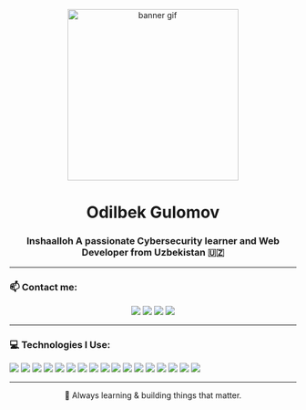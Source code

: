 <p align="center">
  <img src="https://media.giphy.com/media/qgQUggAC3Pfv687qPC/giphy.gif" width="300" alt="banner gif">
</p>

<h1 align="center">Odilbek Gulomov</h1>
<h3 align="center"> Inshaalloh A passionate Cybersecurity learner and Web Developer from Uzbekistan 🇺🇿</h3>

---

### 📫 Contact me:

<p align="center">
  <a href="https://www.linkedin.com/in/odilbek-gulomov-b62053338"><img src="https://img.shields.io/badge/LinkedIn-blue?logo=linkedin&style=for-the-badge"></a>
  <a href="https://t.me/FullIhsan"><img src="https://img.shields.io/badge/Telegram-2CA5E0?logo=telegram&style=for-the-badge"></a>
  <a href="mailto:gulomovodilbek430@gmail.com"><img src="https://img.shields.io/badge/Gmail-D14836?logo=gmail&style=for-the-badge&logoColor=white"></a>
  <a href="https://www.instagram.com/gu1omov.17"><img src="https://img.shields.io/badge/Instagram-E4405F?logo=instagram&style=for-the-badge&logoColor=white"></a>
</p>


---

### 💻 Technologies I Use:

<p>
  <img src="https://img.shields.io/badge/HTML5-E34F26?style=for-the-badge&logo=html5&logoColor=white">
  <img src="https://img.shields.io/badge/CSS3-1572B6?style=for-the-badge&logo=css3&logoColor=white">
  <img src="https://img.shields.io/badge/JavaScript-F7DF1E?style=for-the-badge&logo=javascript&logoColor=black">
  <img src="https://img.shields.io/badge/TypeScript-3178C6?style=for-the-badge&logo=typescript&logoColor=white">
  <img src="https://img.shields.io/badge/React-20232A?style=for-the-badge&logo=react&logoColor=61DAFB">
  <img src="https://img.shields.io/badge/Node.js-339933?style=for-the-badge&logo=node.js&logoColor=white">
  <img src="https://img.shields.io/badge/Express.js-000000?style=for-the-badge&logo=express&logoColor=white">
  <img src="https://img.shields.io/badge/MongoDB-47A248?style=for-the-badge&logo=mongodb&logoColor=white">
  <img src="https://img.shields.io/badge/MySQL-00758F?style=for-the-badge&logo=mysql&logoColor=white">
  <img src="https://img.shields.io/badge/Firebase-FFCA28?style=for-the-badge&logo=firebase&logoColor=black">
  <img src="https://img.shields.io/badge/Git-F05032?style=for-the-badge&logo=git&logoColor=white">
  <img src="https://img.shields.io/badge/GitHub-181717?style=for-the-badge&logo=github&logoColor=white">
  <img src="https://img.shields.io/badge/Postman-FF6C37?style=for-the-badge&logo=postman&logoColor=white">
  <img src="https://img.shields.io/badge/Netlify-00C7B7?style=for-the-badge&logo=netlify&logoColor=white">
  <img src="https://img.shields.io/badge/Vercel-000000?style=for-the-badge&logo=vercel&logoColor=white">
  <img src="https://img.shields.io/badge/VS_Code-007ACC?style=for-the-badge&logo=visual-studio-code&logoColor=white">
  <img src="https://img.shields.io/badge/Figma-F24E1E?style=for-the-badge&logo=figma&logoColor=white">
</p>

---

<p align="center">
  🚀 Always learning & building things that matter.
</p>
